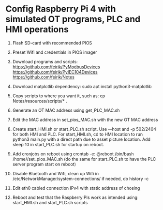 # Config Raspberry Pi 4 with simulated OT programs, PLC and HMI operations

1. Flash SD-card with recommended PIOS

2. Preset Wifi and credentials in PIOS imager

3. Download programs and scripts: https://github.com/feirik/PyModbusDevices https://github.com/feirik/PyIEC104Devices https://github.com/feirik/Notes

4. Download matplotlib dependency: sudo apt install python3-matplotlib

5. Copy scripts to where you want it, such as: cp Notes/resources/scripts/* .

6. Generate an OT MAC address using get_PLC_MAC.sh

7. Edit the MAC address in set_pios_MAC.sh with the new OT MAC address

8. Create start_HMI.sh or start_PLC.sh script. Use --host <PLC IP> and -p 502/2404 for both HMI and PLC. For start_HMI.sh, cd to HMI location to run python3 main.py with a direct path due to asset picture location. Add sleep 10 in start_PLC.sh for startup on reboot.

9. Add cronjobs on reboot using crontab -e: @reboot /bin/bash /home/<user>/set_pios_MAC.sh (do the same for start_PLC.sh to have the PLC server program start on reboot)

10. Disable Bluetooth and Wifi, clean up Wifi in /etc/NetworkManager/system-connections/<Wifi> if needed, do history -c

11. Edit eth0 cabled connection IPv4 with static address of chosing

12. Reboot and test that the Raspberry PIs work as intended using start_HMI.sh and start_PLC.sh scripts